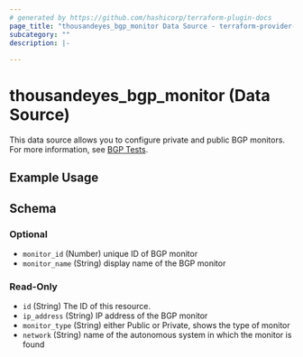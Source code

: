 ```yaml
---
# generated by https://github.com/hashicorp/terraform-plugin-docs
page_title: "thousandeyes_bgp_monitor Data Source - terraform-provider-thousandeyes"
subcategory: ""
description: |-
  
---
```


# thousandeyes_bgp_monitor (Data Source)

This data source allows you to configure private and public BGP monitors. For more information, see [BGP Tests](https://docs.thousandeyes.com/product-documentation/internet-and-wan-monitoring/tests/bgp-tests).

## Example Usage

<!-- schema generated by tfplugindocs -->
## Schema

### Optional

- `monitor_id` (Number) unique ID of BGP monitor
- `monitor_name` (String) display name of the BGP monitor

### Read-Only

- `id` (String) The ID of this resource.
- `ip_address` (String) IP address of the BGP monitor
- `monitor_type` (String) either Public or Private, shows the type of monitor
- `network` (String) name of the autonomous system in which the monitor is found


